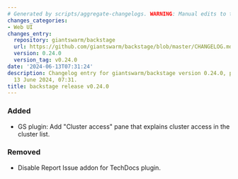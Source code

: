 ```yaml
---
# Generated by scripts/aggregate-changelogs. WARNING: Manual edits to this files will be overwritten.
changes_categories:
- Web UI
changes_entry:
  repository: giantswarm/backstage
  url: https://github.com/giantswarm/backstage/blob/master/CHANGELOG.md#0240---2024-06-13
  version: 0.24.0
  version_tag: v0.24.0
date: '2024-06-13T07:31:24'
description: Changelog entry for giantswarm/backstage version 0.24.0, published on
  13 June 2024, 07:31.
title: backstage release v0.24.0
---
```


### Added
- GS plugin: Add "Cluster access" pane that explains cluster access in the cluster list.
### Removed
- Disable Report Issue addon for TechDocs plugin.
